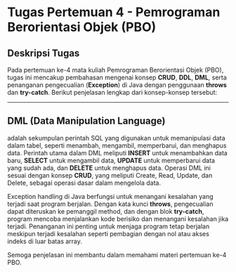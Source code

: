 # Tugas Pertemuan 4 - Pemrograman Berorientasi Objek (PBO)

## Deskripsi Tugas
Pada pertemuan ke-4 mata kuliah Pemrograman Berorientasi Objek (PBO), tugas ini mencakup pembahasan mengenai konsep **CRUD**, **DDL**, **DML**, serta penanganan pengecualian (**Exception**) di Java dengan penggunaan **throws** dan **try-catch**. Berikut penjelasan lengkap dari konsep-konsep tersebut:

---

## DML (Data Manipulation Language) 
adalah sekumpulan perintah SQL yang digunakan untuk memanipulasi data dalam tabel, seperti menambah, mengambil, memperbarui, dan menghapus data. Perintah utama dalam DML meliputi **INSERT** untuk menambahkan data baru, **SELECT** untuk mengambil data, **UPDATE** untuk memperbarui data yang sudah ada, dan **DELETE** untuk menghapus data. Operasi DML ini sesuai dengan konsep **CRUD**, yang meliputi Create, Read, Update, dan Delete, sebagai operasi dasar dalam mengelola data.

Exception handling di Java berfungsi untuk menangani kesalahan yang terjadi saat program berjalan. Dengan kata kunci **throws**, pengecualian dapat diteruskan ke pemanggil method, dan dengan blok **try-catch**, program mencoba menjalankan kode berisiko dan menangani kesalahan jika terjadi. Penanganan ini penting untuk menjaga program tetap berjalan meskipun terjadi kesalahan seperti pembagian dengan nol atau akses indeks di luar batas array.

Semoga penjelasan ini membantu dalam memahami materi pertemuan ke-4 PBO.
